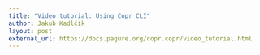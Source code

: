 ```yaml
---
title: "Video tutorial: Using Copr CLI"
author: Jakub Kadlčík
layout: post
external_url: https://docs.pagure.org/copr.copr/video_tutorial.html
---
```

